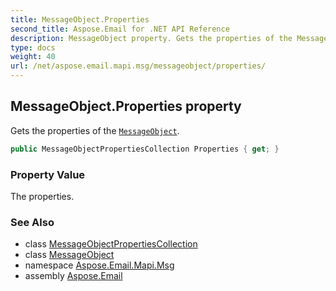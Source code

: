 ```yaml
---
title: MessageObject.Properties
second_title: Aspose.Email for .NET API Reference
description: MessageObject property. Gets the properties of the MessageObject
type: docs
weight: 40
url: /net/aspose.email.mapi.msg/messageobject/properties/
---
```

## MessageObject.Properties property

Gets the properties of the [`MessageObject`](../).

```csharp
public MessageObjectPropertiesCollection Properties { get; }
```

### Property Value

The properties.

### See Also

* class [MessageObjectPropertiesCollection](../../messageobjectpropertiescollection/)
* class [MessageObject](../)
* namespace [Aspose.Email.Mapi.Msg](../../messageobject/)
* assembly [Aspose.Email](../../../)


